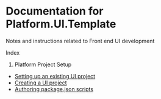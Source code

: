 # Documentation for Platform.UI.Template
Notes and instructions related to Front end UI development

Index
1. Platform Project Setup
  - [Setting up an existing UI project](/setting-up-an-existing-UI-project.md)
  - [Creating a UI project](/creating-a-ui-project.md)
  - [Authoring package.json scripts](/authoring-packagejson-scripts.md)
